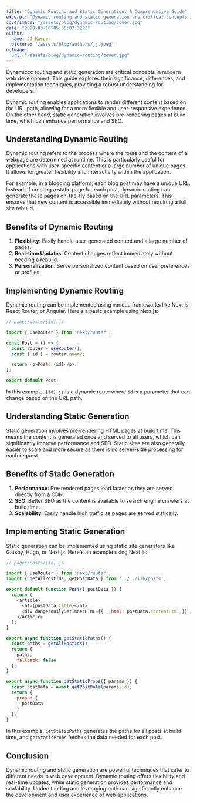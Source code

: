 ```yaml
---
title: "Dynamic Routing and Static Generation: A Comprehensive Guide"
excerpt: "Dynamic routing and static generation are critical concepts in modern web development. This guide explores their significance, differences, and implementation techniques, providing a robust understanding for developers."
coverImage: "/assets/blog/dynamic-routing/cover.jpg"
date: "2020-03-16T05:35:07.322Z"
author:
  name: JJ Kasper
  picture: "/assets/blog/authors/jj.jpeg"
ogImage:
  url: "/assets/blog/dynamic-routing/cover.jpg"
---
```


Dynamiccc routing and static generation are critical concepts in modern web development. This guide explores their significance, differences, and implementation techniques, providing a robust understanding for developers.

Dynamic routing enables applications to render different content based on the URL path, allowing for a more flexible and user-responsive experience. On the other hand, static generation involves pre-rendering pages at build time, which can enhance performance and SEO.

## Understanding Dynamic Routing

Dynamic routing refers to the process where the route and the content of a webpage are determined at runtime. This is particularly useful for applications with user-specific content or a large number of unique pages. It allows for greater flexibility and interactivity within the application.

For example, in a blogging platform, each blog post may have a unique URL. Instead of creating a static page for each post, dynamic routing can generate these pages on-the-fly based on the URL parameters. This ensures that new content is accessible immediately without requiring a full site rebuild.

## Benefits of Dynamic Routing

1. **Flexibility**: Easily handle user-generated content and a large number of pages.
2. **Real-time Updates**: Content changes reflect immediately without needing a rebuild.
3. **Personalization**: Serve personalized content based on user preferences or profiles.

## Implementing Dynamic Routing

Dynamic routing can be implemented using various frameworks like Next.js, React Router, or Angular. Here's a basic example using Next.js:

```javascript
// pages/posts/[id].js

import { useRouter } from 'next/router';

const Post = () => {
  const router = useRouter();
  const { id } = router.query;

  return <p>Post: {id}</p>;
};

export default Post;
```

In this example, `[id].js` is a dynamic route where `id` is a parameter that can change based on the URL path.

## Understanding Static Generation

Static generation involves pre-rendering HTML pages at build time. This means the content is generated once and served to all users, which can significantly improve performance and SEO. Static sites are also generally easier to scale and more secure as there is no server-side processing for each request.

## Benefits of Static Generation

1. **Performance**: Pre-rendered pages load faster as they are served directly from a CDN.
2. **SEO**: Better SEO as the content is available to search engine crawlers at build time.
3. **Scalability**: Easily handle high traffic as pages are served statically.

## Implementing Static Generation

Static generation can be implemented using static site generators like Gatsby, Hugo, or Next.js. Here's an example using Next.js:

```javascript
// pages/posts/[id].js

import { useRouter } from 'next/router';
import { getAllPostIds, getPostData } from '../../lib/posts';

export default function Post({ postData }) {
  return (
    <article>
      <h1>{postData.title}</h1>
      <div dangerouslySetInnerHTML={{ __html: postData.contentHtml }} />
    </article>
  );
}

export async function getStaticPaths() {
  const paths = getAllPostIds();
  return {
    paths,
    fallback: false
  };
}

export async function getStaticProps({ params }) {
  const postData = await getPostData(params.id);
  return {
    props: {
      postData
    }
  };
}
```

In this example, `getStaticPaths` generates the paths for all posts at build time, and `getStaticProps` fetches the data needed for each post.

## Conclusion

Dynamic routing and static generation are powerful techniques that cater to different needs in web development. Dynamic routing offers flexibility and real-time updates, while static generation provides performance and scalability. Understanding and leveraging both can significantly enhance the development and user experience of web applications.